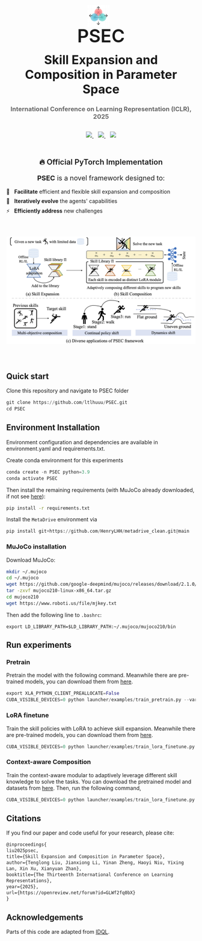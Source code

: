 <div align="center">
  <div style="margin-bottom: 50px">
  <img src="assets/icon.svg" width="60" style="vertical-align: middle; margin-right: 15px;">
    <h1 align="center" style="margin: 0; line-height: 1;">
      <span style="font-size: 48px; font-weight: 600; vertical-align: middle;">PSEC</span>
    </h1>
    <h2 style="font-size: 32px; margin: 20px 0;">Skill Expansion and Composition in Parameter Space</h2>
    <h3 style="color: #666; margin-bottom: 25px;">International Conference on Learning Representation (ICLR), 2025</h3>
    <p align="center" style="margin: 30px 0;">
      <a href="https://arxiv.org/abs/2405.19909">
        <img src="https://img.shields.io/badge/arXiv-2405.19909-b31b1b.svg">
      </a>
      &nbsp;&nbsp;
      <a href="https://ltlhuuu.github.io/PSEC/">
        <img src="https://img.shields.io/badge/🌐_Project_Page-PSEC-blue.svg">
      </a>
      &nbsp;&nbsp;
      <a href="https://arxiv.org/pdf/2405.19909.pdf">
        <img src="https://img.shields.io/badge/📑_Paper-PSEC-green.svg">
      </a>
    </p>
  </div>
</div>
<div align="center">
  <p style="font-size: 20px; font-weight: 600; margin-bottom: 20px;">
    🔥 Official PyTorch Implementation
  </p>
  <p style="font-size: 18px; max-width: 800px; margin: 0 auto;">
    <b>PSEC</b> is a novel framework designed to:
  </p>
</div>
<br>
<div align="left" style="max-width: 800px; margin: 0 auto;">
  <!-- 项目1 -->
  <div style="display: flex; align-items: baseline; margin-bottom: 8px;">
    <span style="margin-right: 12px;">🚀</span>
    <div>
      <b>Facilitate</b> efficient and flexible skill expansion and composition
    </div>
  </div>

  <!-- 项目2 -->
  <div style="display: flex; align-items: baseline; margin-bottom: 8px;">
    <span style="margin-right: 12px;">🔄</span>
    <div>
      <b>Iteratively evolve</b> the agents' capabilities
    </div>
  </div>

  <!-- 项目3 -->
  <div style="display: flex; align-items: baseline;">
    <span style="margin-right: 12px;">⚡</span>
    <div>
      <b>Efficiently address</b> new challenges
    </div>
  </div>
</div>

<p align="center">
 <img src="assets/intro.png" width="800" style="margin: 40px 0;">
</p>
<!-- <div align="center">
 <a href="https://github.com/ltlhuuu/PSEC/stargazers">
   <img src="https://img.shields.io/github/stars/ltlhuuu/PSEC?style=social" alt="GitHub stars">
 </a>
 &nbsp;
 <a href="https://github.com/ltlhuuu/PSEC/network/members">
   <img src="https://img.shields.io/github/forks/ltlhuuu/PSEC?style=social" alt="GitHub forks">
 </a>
 &nbsp;
 <a href="https://github.com/ltlhuuu/PSEC/issues">
   <img src="https://img.shields.io/github/issues/ltlhuuu/PSEC?style=social" alt="GitHub issues">
 </a>
</div> -->


## Quick start
Clone this repository and navigate to PSEC folder
```python
git clone https://github.com/ltlhuuu/PSEC.git
cd PSEC
```
## Environment Installation
Environment configuration and dependencies are available in environment.yaml and requirements.txt.

Create conda environment for this experiments
```python
conda create -n PSEC python=3.9
conda activate PSEC
```
Then install the remaining requirements (with MuJoCo already downloaded, if not see [here](#MuJoCo-installation)): 
```bash
pip install -r requirements.txt
```

Install the `MetaDrive` environment via
```python
pip install git+https://github.com/HenryLHH/metadrive_clean.git@main
```
### MuJoCo installation
Download MuJoCo:
```bash
mkdir ~/.mujoco
cd ~/.mujoco
wget https://github.com/google-deepmind/mujoco/releases/download/2.1.0/mujoco210-linux-x86_64.tar.gz
tar -zxvf mujoco210-linux-x86_64.tar.gz
cd mujoco210
wget https://www.roboti.us/file/mjkey.txt
```
Then add the following line to `.bashrc`:
```
export LD_LIBRARY_PATH=$LD_LIBRARY_PATH:~/.mujoco/mujoco210/bin
```
## Run experiments
### Pretrain
Pretrain the model with the following command. Meanwhile there are pre-trained models, you can download them from [here](https://drive.google.com/drive/folders/1lpcShmYoKVt4YMH66JBiA0MhYEV9aEYy?usp=sharing).
```python
export XLA_PYTHON_CLIENT_PREALLOCATE=False
CUDA_VISIBLE_DEVICES=0 python launcher/examples/train_pretrain.py --variant 0 --seed 0
```
### LoRA finetune
Train the skill policies with LoRA to achieve skill expansion. Meanwhile there are pre-trained models, you can download them from [here](https://drive.google.com/drive/folders/1lpcShmYoKVt4YMH66JBiA0MhYEV9aEYy?usp=sharing).
```python
CUDA_VISIBLE_DEVICES=0 python launcher/examples/train_lora_finetune.py --com_method 0 --model_cls 'LoRALearner' --variant 0 --seed 0
```
### Context-aware Composition
Train the context-aware modular to adaptively leverage different skill knowledge to solve the tasks. You can download the pretrained model and datasets from [here](https://drive.google.com/drive/folders/1lpcShmYoKVt4YMH66JBiA0MhYEV9aEYy?usp=sharing). Then, run the following command,
```python
CUDA_VISIBLE_DEVICES=0 python launcher/examples/train_lora_finetune.py --com_method 0 --model_cls 'LoRASLearner' --variant 0 --seed 0
```

## Citations
If you find our paper and code useful for your research, please cite:
```
@inproceedings{
liu2025psec,
title={Skill Expansion and Composition in Parameter Space},
author={Tenglong Liu, Jianxiong Li, Yinan Zheng, Haoyi Niu, Yixing Lan, Xin Xu, Xianyuan Zhan},
booktitle={The Thirteenth International Conference on Learning Representations},
year={2025},
url={https://openreview.net/forum?id=GLWf2fq0bX}
}
```

## Acknowledgements

Parts of this code are adapted from [IDQL](https://github.com/philippe-eecs/IDQL).
